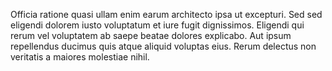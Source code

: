 Officia ratione quasi ullam enim earum architecto ipsa ut excepturi. Sed sed eligendi dolorem iusto voluptatum et iure fugit dignissimos. Eligendi qui rerum vel voluptatem ab saepe beatae dolores explicabo. Aut ipsum repellendus ducimus quis atque aliquid voluptas eius. Rerum delectus non veritatis a maiores molestiae nihil.